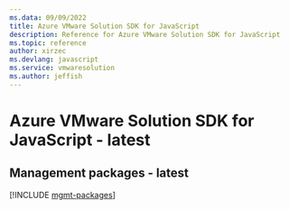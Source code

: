 ```yaml
---
ms.data: 09/09/2022
title: Azure VMware Solution SDK for JavaScript
description: Reference for Azure VMware Solution SDK for JavaScript
ms.topic: reference
author: xirzec
ms.devlang: javascript
ms.service: vmwaresolution
ms.author: jeffish
---
```

# Azure VMware Solution SDK for JavaScript - latest

## Management packages - latest
[!INCLUDE [mgmt-packages](vmware-solution-mgmt-index.md)]